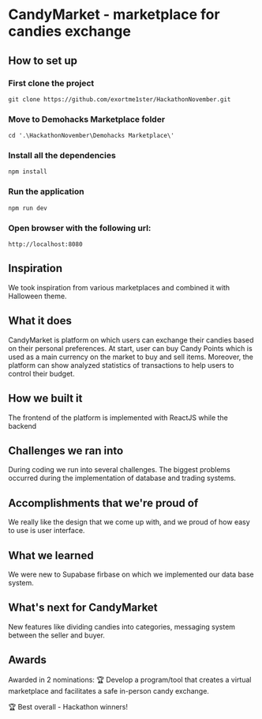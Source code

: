 # CandyMarket - marketplace for candies exchange
## How to set up
### First clone the project
`git clone https://github.com/exortme1ster/HackathonNovember.git`
### Move to Demohacks Marketplace folder
`cd '.\HackathonNovember\Demohacks Marketplace\'`
### Install all the dependencies
`npm install`
### Run the application
`npm run dev`
### Open browser with the following url:
`http://localhost:8080`


## Inspiration
We took inspiration from various marketplaces and combined it with Halloween theme.

## What it does
CandyMarket is platform on which users can exchange their candies based on their personal preferences. At start, user can buy Candy Points which is used as a main currency on the market to buy and sell items. Moreover, the platform can show analyzed statistics of transactions to help users to control their budget.

## How we built it
The frontend of the platform is implemented with ReactJS while the backend 

## Challenges we ran into
During coding we run into several challenges. The biggest problems occurred during the implementation of database and trading systems.

## Accomplishments that we're proud of
We really like the design that we come up with, and we proud of how easy to use is user interface.

## What we learned
We were new to Supabase firbase on which we implemented our data base system.

## What's next for CandyMarket
New features like dividing candies into categories, messaging system between the seller and buyer.

## Awards
Awarded in 2 nominations:
🏆 Develop a program/tool that creates a virtual marketplace and facilitates a safe in-person candy exchange.

🏆 Best overall - Hackathon winners!


